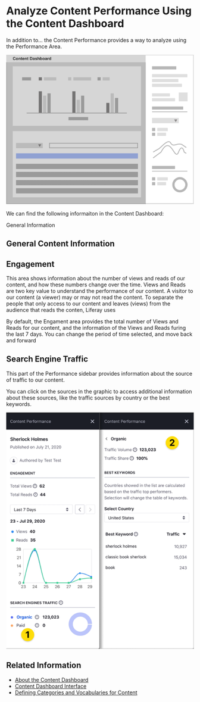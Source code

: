 # Analyze Content Performance Using the Content Dashboard

In addition to... the Content Performance provides a way to analyze using the Performance Area.

![Open the Content Dashboard from the Global Menu](./analyze-content-performance-using-content-dashboard/images/01.png)

We can find the following informaiton in the Content Dashboard:

General Information

## General Content Information

## Engagement

This area shows information about the number of views and reads of our content, and how these numbers change over the time. Views and Reads are two key value to understand the performance of our content. A visitor to our content (a viewer) may or may not read the content. To separate the people that only access to our content and leaves (views) from the audience that reads the conten, Liferay uses 

By default, the Engament area provides the total number of Views and Reads for our content, and the information of the Views and Reads furing the last 7 days. You can change the period of time selected, and move back and forward

## Search Engine Traffic

This part of the Performance sidebar provides information about the source of traffic to our content. 

You can click on the sources in the graphic to access additional information about these sources, like the traffic sources by country or the best keywords.

![Click on the traffic sources to access additional details](./analyze-content-performance-using-content-dashboard/images/02.png)

## Related Information

- [About the Content Dashboard](./about-the-content-dashboard.md)
- [Content Dashboard Interface](./content-dashboard-interface.md)
- [Defining Categories and Vocabularies for Content](../tags-and-categories/user-guide/defining-categories-and-vocabularies-for-content.md)